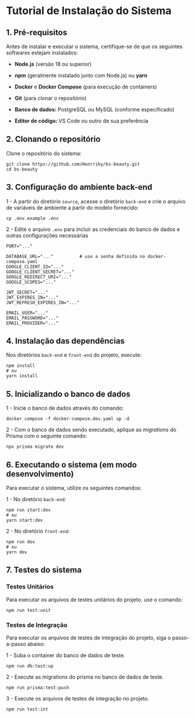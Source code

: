 # Tutorial de Instalação do Sistema

## 1. Pré-requisitos
Antes de instalar e executar o sistema, certifique-se de que os seguintes softwares estejam instalados:

- **Node.js** (versão 18 ou superior)

- **npm** (geralmente instalado junto com Node.js) ou **yarn**

- **Docker** e **Docker Compose** (para execução de containers)

- **Git** (para clonar o repositório)

- **Banco de dados:** PostgreSQL ou MySQL (conforme especificado)

- **Editor de código:** VS Code ou outro de sua preferência

## 2. Clonando o repositório

Clone o repositório do sistema:

```
git clone https://github.com/Henrriky/bs-beauty.git
cd bs-beauty
```

## 3. Configuração do ambiente back-end

1 - A partir do diretório ```source```, acesse o diretório ```back-end``` e crie o arquivo de variáveis de ambiente a partir do modelo fornecido:

```
cp .env.example .env
```

2 - Edite o arquivo ```.env``` para incluir as credenciais do banco de dados e outras configurações necessárias

```
PORT="..."

DATABASE_URL="..."          # use a senha definida no docker-compose.yaml
GOOGLE_CLIENT_ID="..."
GOOGLE_CLIENT_SECRET="..."
GOOGLE_REDIRECT_URI="..."
GOOGLE_SCOPES="..."

JWT_SECRET="..."
JWT_EXPIRES_IN="..."
JWT_REFRESH_EXPIRES_IN="..."

EMAIL_USER="..."
EMAIL_PASSWORD="..."
EMAIL_PROVIDER="..."
```

## 4. Instalação das dependências

Nos diretórios ```back-end``` e ```front-end``` do projeto, execute:

```
npm install
# ou
yarn install
```

## 5. Inicializando o banco de dados

1 - Inicie o banco de dados através do comando:

```
docker compose -f docker-compose.dev.yaml up -d
```

2 - Com o banco de dados sendo executado, aplique as *migrations* do Prisma com o seguinte comando:

```
npx prisma migrate dev
```

## 6. Executando o sistema (em modo desenvolvimento)

Para executar o sistema, utilize os seguintes comandos:

1 - No diretório ```back-end```:

```
npm run start:dev
# ou
yarn start:dev
```

2 - No diretório ```front-end```:

```
npm run dev
# ou
yarn dev
```

## 7. Testes do sistema

### Testes Unitários

Para executar os arquivos de testes unitários do projeto, use o comando:

```
npm run test:unit
```

### Testes de Integração

Para executar os arquivos de testes de integração do projeto, siga o passo-a-passo abaixo:

1 - Suba o container do banco de dados de teste.
```
npm run db:test:up
```

2 - Execute as migrations do prisma no banco de dados de teste.
```
npm run prisma:test:push
```

3 - Execute os arquivos de testes de integração no projeto.
```
npm run test:int
```
